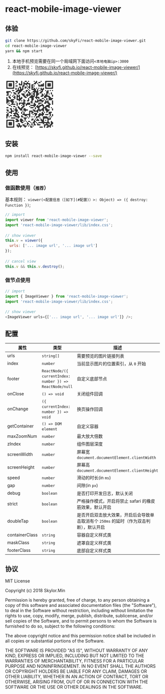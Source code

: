 # react-mobile-image-viewer

## 体验

```bash
git clone https://github.com/skyFi/react-mobile-image-viewer.git
cd react-mobile-image-viewer
yarn && npm start
```

1. 本地手机预览需要在同一个局域网下面访问`<本地电脑ip>:3000`
2. 在线预览： [https://skyfi.github.io/react-mobile-image-viewer/](https://skyfi.github.io/react-mobile-image-viewer/)

![](https://github.com/skyFi/react-mobile-image-viewer/raw/master/react-mobile-image-viewer__qrcode.png)

## 安装

```bash
npm install react-mobile-image-viewer --save
```

## 使用

### 做函数使用（`推荐`）

基本规则： `viewer(<配置信息（[如下](#配置)）>: Object) => ({ destroy: Function })`;

```javascript
// import
import viewer from 'react-mobile-image-viewer';
import 'react-mobile-image-viewer/lib/index.css';

// show viewer
this.v = viewer({
  urls: ['... image url', '... image url']
});

// cancel view
this.v && this.v.destroy();
```

### 做节点使用

```javascript
// import
import { ImageViewer } from 'react-mobile-image-viewer';
import 'react-mobile-image-viewer/lib/index.css';

// show viewer
<ImageViewer urls={['... image url', '... image url']} />;
```

## 配置

| 属性           | 类型                                                     | 描述                                                                                    | 默认值                |
| -------------- | -------------------------------------------------------- | --------------------------------------------------------------------------------------- | --------------------- |
| urls           | `string[]`                                               | 需要预览的图片链接列表                                                                  | `[]`                  |
| index          | `number`                                                 | 当前显示图片的位置索引，从 `0` 开始                                                     | `0`                   |
| footer         | `ReactNode/({ currentIndex: number }) => ReactNode/null` | 自定义底部节点                                                                          | `undefined`           |
| onClose        | `() => void`                                             | 关闭组件回调                                                                            | `() => {}`            |
| onChange       | `({ currentIndex: number }) => void`                     | 换页操作回调                                                                            | `() => {}`            |
| getContainer   | `() => DOM element`                                      | 自定义容器                                                                              | `() => document.body` |
| maxZoomNum     | `number`                                                 | 最大放大倍数                                                                            | `8`                   |
| zIndex         | `number`                                                 | 组件图层深度                                                                            | `100`                 |
| screenWidth    | `number`                                                 | 屏幕宽 `document.documentElement.clientWidth`                                           | `undefined`           |
| screenHeight   | `number`                                                 | 屏幕高 `document.documentElement.clientHeight`                                          | `undefined`           |
| speed          | `number`                                                 | 滑动的时长(in `ms`)                                                                     | `300`                 |
| gap            | `number`                                                 | 间隙(in `px`)                                                                           | `10`                  |
| debug          | `boolean`                                                | 是否打印开发日志，默认关闭                                                              | `false`               |
| strict         | `boolean`                                                | 严格操作模式，开启将禁止 safari 的橡皮筋效果，默认开启                                  | `true`                |
| doubleTap      | `boolean`                                                | 是否开启双击放大效果，开启后会导致单击取消有个 `250ms` 的延时（作为双击判断），默认开启 | `true`                |
| containerClass | `string`                                                 | 容器自定义样式类                                                                        | `''`                  |
| maskClass      | `string`                                                 | 遮罩自定义样式类                                                                        | `''`                  |
| footerClass    | `string`                                                 | 底部自定义样式类                                                                        | `''`                  |

## 协议

MIT License

Copyright (c) 2018 Skylor.Min

Permission is hereby granted, free of charge, to any person obtaining a copy
of this software and associated documentation files (the "Software"), to deal
in the Software without restriction, including without limitation the rights
to use, copy, modify, merge, publish, distribute, sublicense, and/or sell
copies of the Software, and to permit persons to whom the Software is
furnished to do so, subject to the following conditions:

The above copyright notice and this permission notice shall be included in all
copies or substantial portions of the Software.

THE SOFTWARE IS PROVIDED "AS IS", WITHOUT WARRANTY OF ANY KIND, EXPRESS OR
IMPLIED, INCLUDING BUT NOT LIMITED TO THE WARRANTIES OF MERCHANTABILITY,
FITNESS FOR A PARTICULAR PURPOSE AND NONINFRINGEMENT. IN NO EVENT SHALL THE
AUTHORS OR COPYRIGHT HOLDERS BE LIABLE FOR ANY CLAIM, DAMAGES OR OTHER
LIABILITY, WHETHER IN AN ACTION OF CONTRACT, TORT OR OTHERWISE, ARISING FROM,
OUT OF OR IN CONNECTION WITH THE SOFTWARE OR THE USE OR OTHER DEALINGS IN THE
SOFTWARE.
